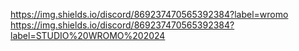 https://img.shields.io/discord/869237470565392384?label=wromo
https://img.shields.io/discord/869237470565392384?label=STUDIO%20WROMO%202024
